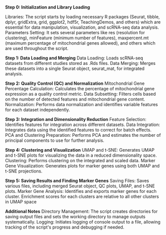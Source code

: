 **Step 0: Initialization and Library Loading**

Libraries: The script starts by loading necessary R packages (Seurat, tibble, dplyr, gridExtra, grid, ggplot2, hdf5r, TeachingDemos, and others) which are essential for data manipulation, visualization, and scRNA-seq data analysis.
Parameters Setting: It sets several parameters like res (resolution for clustering), minFeature (minimum number of features), maxpercent.mt (maximum percentage of mitochondrial genes allowed), and others which are used throughout the script.

**Step 1: Data Loading and Merging**
Data Loading: Loads scRNA-seq datasets from different studies stored as .Rds files.
Data Merging: Merges these datasets into a single Seurat object, seurat_mat, for integrated analysis.

**Step 2: Quality Control (QC) and Normalization**
Mitochondrial Gene Percentage Calculation: Calculates the percentage of mitochondrial gene expression as a quality control metric.
Data Subsetting: Filters cells based on the number of detected features and mitochondrial gene content.
Normalization: Performs data normalization and identifies variable features for each dataset independently.

**Step 3: Integration and Dimensionality Reduction**
Feature Selection: Identifies features for integration across different datasets.
Data Integration: Integrates data using the identified features to correct for batch effects.
PCA and Clustering Preparation: Performs PCA and estimates the number of principal components to use for further analysis.

**Step 4: Clustering and Visualization**
UMAP and t-SNE: Generates UMAP and t-SNE plots for visualizing the data in a reduced dimensionality space.
Clustering: Performs clustering on the integrated and scaled data.
Marker Gene Visualization: Generates plots for marker genes using both UMAP and t-SNE projections.

**Step 5: Saving Results and Finding Marker Genes**
Saving Files: Saves various files, including merged Seurat object, QC plots, UMAP, and t-SNE plots.
Marker Gene Analysis: Identifies and exports marker genes for each cluster. Enrichment scores for each clusters are relative to all other clusters in UMAP space

**Additional Notes**
Directory Management: The script creates directories for saving output files and sets the working directory to manage outputs systematically.
Logging: Initiates logging of console output to a file, allowing tracking of the script's progress and debugging if needed.
